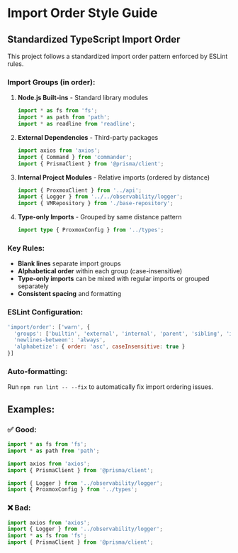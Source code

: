 # Import Order Style Guide

## Standardized TypeScript Import Order

This project follows a standardized import order pattern enforced by ESLint rules.

### Import Groups (in order):

1. **Node.js Built-ins** - Standard library modules
   ```typescript
   import * as fs from 'fs';
   import * as path from 'path';
   import * as readline from 'readline';
   ```

2. **External Dependencies** - Third-party packages
   ```typescript
   import axios from 'axios';
   import { Command } from 'commander';
   import { PrismaClient } from '@prisma/client';
   ```

3. **Internal Project Modules** - Relative imports (ordered by distance)
   ```typescript
   import { ProxmoxClient } from '../api';
   import { Logger } from '../../observability/logger';
   import { VMRepository } from './base-repository';
   ```

4. **Type-only Imports** - Grouped by same distance pattern
   ```typescript
   import type { ProxmoxConfig } from '../types';
   ```

### Key Rules:

- **Blank lines** separate import groups
- **Alphabetical order** within each group (case-insensitive)
- **Type-only imports** can be mixed with regular imports or grouped separately
- **Consistent spacing** and formatting

### ESLint Configuration:

```javascript
'import/order': ['warn', {
  'groups': ['builtin', 'external', 'internal', 'parent', 'sibling', 'index'],
  'newlines-between': 'always',
  'alphabetize': { order: 'asc', caseInsensitive: true }
}]
```

### Auto-formatting:

Run `npm run lint -- --fix` to automatically fix import ordering issues.

## Examples:

### ✅ Good:
```typescript
import * as fs from 'fs';
import * as path from 'path';

import axios from 'axios';
import { PrismaClient } from '@prisma/client';

import { Logger } from '../observability/logger';
import { ProxmoxConfig } from '../types';
```

### ❌ Bad:
```typescript
import axios from 'axios';
import { Logger } from '../observability/logger';  
import * as fs from 'fs';
import { PrismaClient } from '@prisma/client';
```